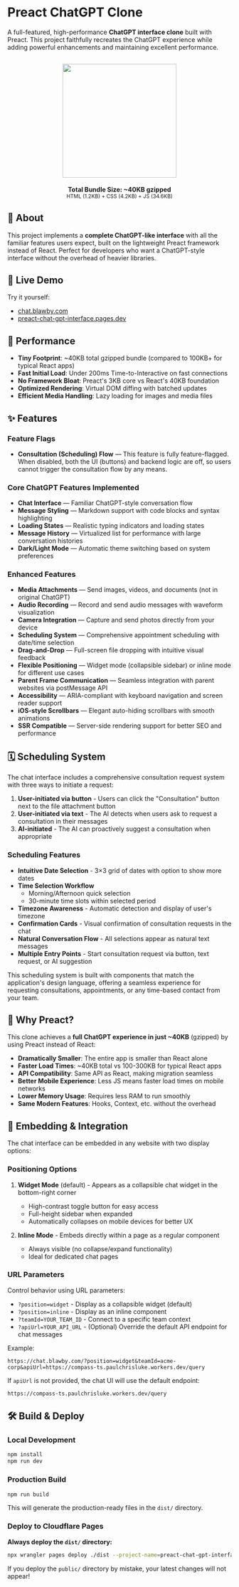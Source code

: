 # Preact ChatGPT Clone

A full-featured, high-performance **ChatGPT interface clone** built with Preact. This project faithfully recreates the ChatGPT experience while adding powerful enhancements and maintaining excellent performance.

<h2 align="center">
  <img height="256" width="256" src="./src/assets/preact.svg">
</h2>

<p align="center">
  <strong>Total Bundle Size: ~40KB gzipped</strong><br>
  <small>HTML (1.2KB) + CSS (4.2KB) + JS (34.6KB)</small>
</p>

## 🤖 About

This project implements a **complete ChatGPT-like interface** with all the familiar features users expect, built on the lightweight Preact framework instead of React. Perfect for developers who want a ChatGPT-style interface without the overhead of heavier libraries.

## 🚀 Live Demo

Try it yourself:
- [chat.blawby.com](https://chat.blawby.com)
- [preact-chat-gpt-interface.pages.dev](https://preact-chat-gpt-interface.pages.dev)

## 💪 Performance 

- **Tiny Footprint**: ~40KB total gzipped bundle (compared to 100KB+ for typical React apps)
- **Fast Initial Load**: Under 200ms Time-to-Interactive on fast connections
- **No Framework Bloat**: Preact's 3KB core vs React's 40KB foundation
- **Optimized Rendering**: Virtual DOM diffing with batched updates
- **Efficient Media Handling**: Lazy loading for images and media files

## ✨ Features

### Feature Flags
- **Consultation (Scheduling) Flow** — This feature is fully feature-flagged. When disabled, both the UI (buttons) and backend logic are off, so users cannot trigger the consultation flow by any means.

### Core ChatGPT Features Implemented
- **Chat Interface** — Familiar ChatGPT-style conversation flow
- **Message Styling** — Markdown support with code blocks and syntax highlighting
- **Loading States** — Realistic typing indicators and loading states
- **Message History** — Virtualized list for performance with large conversation histories
- **Dark/Light Mode** — Automatic theme switching based on system preferences

### Enhanced Features
- **Media Attachments** — Send images, videos, and documents (not in original ChatGPT)
- **Audio Recording** — Record and send audio messages with waveform visualization
- **Camera Integration** — Capture and send photos directly from your device
- **Scheduling System** — Comprehensive appointment scheduling with date/time selection
- **Drag-and-Drop** — Full-screen file dropping with intuitive visual feedback
- **Flexible Positioning** — Widget mode (collapsible sidebar) or inline mode for different use cases
- **Parent Frame Communication** — Seamless integration with parent websites via postMessage API
- **Accessibility** — ARIA-compliant with keyboard navigation and screen reader support
- **iOS-style Scrollbars** — Elegant auto-hiding scrollbars with smooth animations
- **SSR Compatible** — Server-side rendering support for better SEO and performance

## 🗓️ Scheduling System

The chat interface includes a comprehensive consultation request system with three ways to initiate a request:

1. **User-initiated via button** - Users can click the "Consultation" button next to the file attachment button
2. **User-initiated via text** - The AI detects when users ask to request a consultation in their messages
3. **AI-initiated** - The AI can proactively suggest a consultation when appropriate

### Scheduling Features

- **Intuitive Date Selection** - 3×3 grid of dates with option to show more dates
- **Time Selection Workflow** 
  - Morning/Afternoon quick selection
  - 30-minute time slots within selected period
- **Timezone Awareness** - Automatic detection and display of user's timezone
- **Confirmation Cards** - Visual confirmation of consultation requests in the chat
- **Natural Conversation Flow** - All selections appear as natural text messages
- **Multiple Entry Points** - Start consultation request via button, text request, or AI suggestion

This scheduling system is built with components that match the application's design language, offering a seamless experience for requesting consultations, appointments, or any time-based contact from your team.

## 🧩 Why Preact?

This clone achieves a **full ChatGPT experience in just ~40KB** (gzipped) by using Preact instead of React:

- **Dramatically Smaller**: The entire app is smaller than React alone
- **Faster Load Times**: ~40KB total vs 100-300KB for typical React apps
- **API Compatibility**: Same API as React, making migration seamless
- **Better Mobile Experience**: Less JS means faster load times on mobile networks
- **Lower Memory Usage**: Requires less RAM to run smoothly
- **Same Modern Features**: Hooks, Context, etc. without the overhead

## 🔌 Embedding & Integration

The chat interface can be embedded in any website with two display options:

### Positioning Options

1. **Widget Mode** (default) - Appears as a collapsible chat widget in the bottom-right corner
   - High-contrast toggle button for easy access
   - Full-height sidebar when expanded
   - Automatically collapses on mobile devices for better UX

2. **Inline Mode** - Embeds directly within a page as a regular component
   - Always visible (no collapse/expand functionality)
   - Ideal for dedicated chat pages

### URL Parameters

Control behavior using URL parameters:

- `?position=widget` - Display as a collapsible widget (default)
- `?position=inline` - Display as an inline component
- `?teamId=YOUR_TEAM_ID` - Connect to a specific team context
- `?apiUrl=YOUR_API_URL` - (Optional) Override the default API endpoint for chat messages

Example:
```
https://chat.blawby.com/?position=widget&teamId=acme-corp&apiUrl=https://compass-ts.paulchrisluke.workers.dev/query
```

If `apiUrl` is not provided, the chat UI will use the default endpoint:

```
https://compass-ts.paulchrisluke.workers.dev/query
```

## 🛠️ Build & Deploy

### Local Development

```sh
npm install
npm run dev
```

### Production Build

```sh
npm run build
```

This will generate the production-ready files in the `dist/` directory.

### Deploy to Cloudflare Pages

**Always deploy the `dist/` directory:**

```sh
npx wrangler pages deploy ./dist --project-name=preact-chat-gpt-interface --branch=main
```

If you deploy the `public/` directory by mistake, your latest changes will not appear!